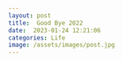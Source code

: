 ```yaml
---
layout: post
title:  Good Bye 2022
date:  2023-01-24 12:21:06
categories: Life
image: /assets/images/post.jpg
---
```


